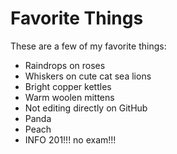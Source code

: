 # Favorite Things

These are a few of my favorite things:

- Raindrops on roses
- Whiskers on cute cat sea lions
- Bright copper kettles
- Warm woolen mittens
- Not editing directly on GitHub
- Panda
- Peach
- INFO 201!!! no exam!!!

